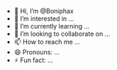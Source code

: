 - 👋 Hi, I’m @Boniphax
- 👀 I’m interested in ...
- 🌱 I’m currently learning ...
- 💞️ I’m looking to collaborate on ...
- 📫 How to reach me ...
- 😄 Pronouns: ...
- ⚡ Fun fact: ...

<!---
Boniphax/Boniphax is a ✨ special ✨ repository because its `README.md` (this file) appears on your GitHub profile.
You can click the Preview link to take a look at your changes.
--->
